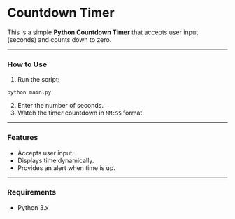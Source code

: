# Countdown Timer

This is a simple **Python Countdown Timer** that accepts user input (seconds) and counts down to zero.

---

### How to Use
1. Run the script:
  ```
  python main.py
  ```
2. Enter the number of seconds.
3. Watch the timer countdown in `MM:SS` format.

---

### Features
- Accepts user input.
- Displays time dynamically.
- Provides an alert when time is up.

---

### Requirements
- Python 3.x
